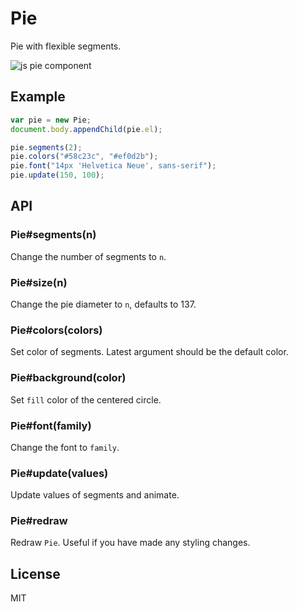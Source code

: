 # Pie

Pie with flexible segments.

![js pie component](http://f.cl.ly/items/0E2e3c2n1O052n3J3h0a/Screen%20Shot%202012-11-07%20at%201.14.34%20PM.png)

## Example

```js
var pie = new Pie;
document.body.appendChild(pie.el);

pie.segments(2);
pie.colors("#58c23c", "#ef0d2b");
pie.font("14px 'Helvetica Neue', sans-serif");
pie.update(150, 100);
```

## API

### Pie#segments(n)

Change the number of segments to `n`.

### Pie#size(n)

Change the pie diameter to `n`, defaults to 137.

### Pie#colors(colors)

Set color of segments. Latest argument should be the default color.

### Pie#background(color)

Set `fill` color of the centered circle.

### Pie#font(family)

Change the font to `family`.

### Pie#update(values)

Update values of segments and animate.

### Pie#redraw

Redraw `Pie`. Useful if you have made any styling changes.

## License

MIT

